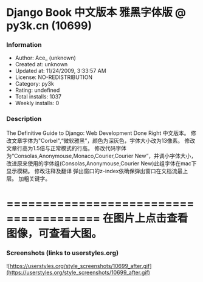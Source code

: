 # Django Book 中文版本 雅黑字体版 @ py3k.cn (10699)

### Information
- Author: Ace_ (unknown)
- Created at: unknown
- Updated at: 11/24/2009, 3:33:57 AM
- License: NO-REDISTRIBUTION
- Category: py3k
- Rating: undefined
- Total installs: 1037
- Weekly installs: 0


### Description
The Definitive Guide to Django: Web Development Done Right 中文版本。
修改文章字体为"Corbel",“微软雅黑”，颜色为深灰色，字体大小改为13像素。
修改文章行高为1.5倍与正常模式的行高。
修改代码字体为“Consolas,Anonymouse,Monaco,Courier,Courier New”，并调小字体大小，改进原来使用的字体组(Consolas,Anonymouse,Courier New)此组字体在mac下显示模糊。
修改注释及翻译 弹出窗口的z-index依确保弹出窗口在文档流最上层。
加粗关键字。

=======================================
  在图片上点击查看图像，可查看大图。
=======================================


### Screenshots (links to userstyles.org)
![https://userstyles.org/style_screenshots/10699_after.gif](https://userstyles.org/style_screenshots/10699_after.gif)



